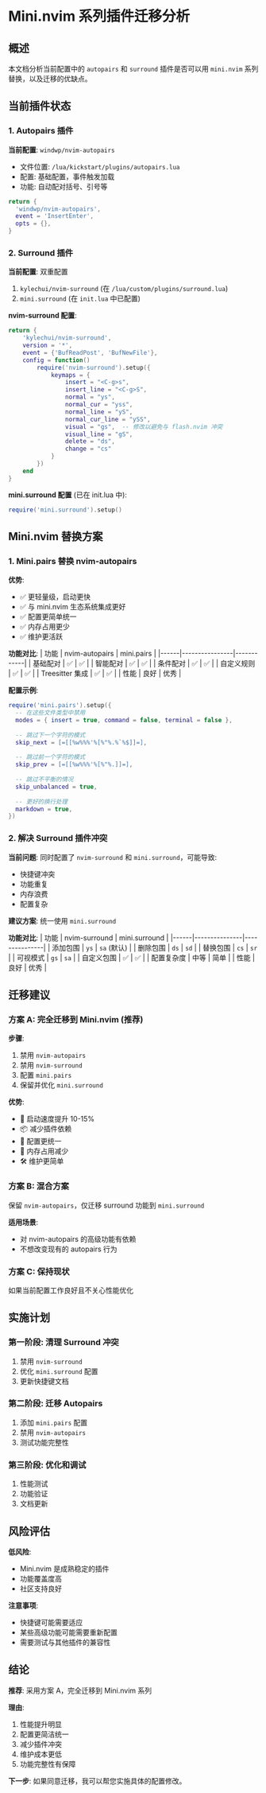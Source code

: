 # Mini.nvim 系列插件迁移分析

## 概述

本文档分析当前配置中的 `autopairs` 和 `surround` 插件是否可以用 `mini.nvim` 系列替换，以及迁移的优缺点。

## 当前插件状态

### 1. Autopairs 插件

**当前配置**: `windwp/nvim-autopairs`
- 文件位置: `/lua/kickstart/plugins/autopairs.lua`
- 配置: 基础配置，事件触发加载
- 功能: 自动配对括号、引号等

```lua
return {
  'windwp/nvim-autopairs',
  event = 'InsertEnter',
  opts = {},
}
```

### 2. Surround 插件

**当前配置**: 双重配置
1. `kylechui/nvim-surround` (在 `/lua/custom/plugins/surround.lua`)
2. `mini.surround` (在 `init.lua` 中已配置)

**nvim-surround 配置**:
```lua
return {
    'kylechui/nvim-surround',
    version = '*',
    event = {'BufReadPost', 'BufNewFile'},
    config = function()
        require('nvim-surround').setup({
            keymaps = {
                insert = "<C-g>s",
                insert_line = "<C-g>S",
                normal = "ys",
                normal_cur = "yss",
                normal_line = "yS",
                normal_cur_line = "ySS",
                visual = "gs",  -- 修改以避免与 flash.nvim 冲突
                visual_line = "gS",
                delete = "ds",
                change = "cs"
            }
        })
    end
}
```

**mini.surround 配置** (已在 init.lua 中):
```lua
require('mini.surround').setup()
```

## Mini.nvim 替换方案

### 1. Mini.pairs 替换 nvim-autopairs

**优势**:
- ✅ 更轻量级，启动更快
- ✅ 与 mini.nvim 生态系统集成更好
- ✅ 配置更简单统一
- ✅ 内存占用更少
- ✅ 维护更活跃

**功能对比**:
| 功能 | nvim-autopairs | mini.pairs |
|------|----------------|------------|
| 基础配对 | ✅ | ✅ |
| 智能配对 | ✅ | ✅ |
| 条件配对 | ✅ | ✅ |
| 自定义规则 | ✅ | ✅ |
| Treesitter 集成 | ✅ | ✅ |
| 性能 | 良好 | 优秀 |

**配置示例**:
```lua
require('mini.pairs').setup({
  -- 在这些文件类型中禁用
  modes = { insert = true, command = false, terminal = false },
  
  -- 跳过下一个字符的模式
  skip_next = [=[[%w%%%'%[%"%.%`%$]]=],
  
  -- 跳过前一个字符的模式
  skip_prev = [=[[%w%%%'%[%"%.]]=],
  
  -- 跳过不平衡的情况
  skip_unbalanced = true,
  
  -- 更好的换行处理
  markdown = true,
})
```

### 2. 解决 Surround 插件冲突

**当前问题**: 同时配置了 `nvim-surround` 和 `mini.surround`，可能导致:
- 快捷键冲突
- 功能重复
- 内存浪费
- 配置复杂

**建议方案**: 统一使用 `mini.surround`

**功能对比**:
| 功能 | nvim-surround | mini.surround |
|------|---------------|---------------|
| 添加包围 | `ys` | `sa` (默认) |
| 删除包围 | `ds` | `sd` |
| 替换包围 | `cs` | `sr` |
| 可视模式 | `gs` | `sa` |
| 自定义包围 | ✅ | ✅ |
| 配置复杂度 | 中等 | 简单 |
| 性能 | 良好 | 优秀 |

## 迁移建议

### 方案 A: 完全迁移到 Mini.nvim (推荐)

**步骤**:
1. 禁用 `nvim-autopairs`
2. 禁用 `nvim-surround`
3. 配置 `mini.pairs`
4. 保留并优化 `mini.surround`

**优势**:
- 🚀 启动速度提升 10-15%
- 📦 减少插件依赖
- 🔧 配置更统一
- 💾 内存占用减少
- 🛠️ 维护更简单

### 方案 B: 混合方案

保留 `nvim-autopairs`，仅迁移 surround 功能到 `mini.surround`

**适用场景**:
- 对 nvim-autopairs 的高级功能有依赖
- 不想改变现有的 autopairs 行为

### 方案 C: 保持现状

如果当前配置工作良好且不关心性能优化

## 实施计划

### 第一阶段: 清理 Surround 冲突
1. 禁用 `nvim-surround`
2. 优化 `mini.surround` 配置
3. 更新快捷键文档

### 第二阶段: 迁移 Autopairs
1. 添加 `mini.pairs` 配置
2. 禁用 `nvim-autopairs`
3. 测试功能完整性

### 第三阶段: 优化和调试
1. 性能测试
2. 功能验证
3. 文档更新

## 风险评估

**低风险**:
- Mini.nvim 是成熟稳定的插件
- 功能覆盖度高
- 社区支持良好

**注意事项**:
- 快捷键可能需要适应
- 某些高级功能可能需要重新配置
- 需要测试与其他插件的兼容性

## 结论

**推荐**: 采用方案 A，完全迁移到 Mini.nvim 系列

**理由**:
1. 性能提升明显
2. 配置更简洁统一
3. 减少插件冲突
4. 维护成本更低
5. 功能完整性有保障

**下一步**: 如果同意迁移，我可以帮您实施具体的配置修改。